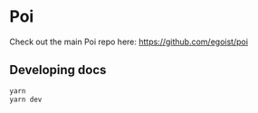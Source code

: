 # Poi

Check out the main Poi repo here: https://github.com/egoist/poi

## Developing docs

```bash
yarn 
yarn dev
```
